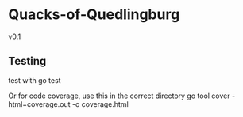 # Quacks-of-Quedlingburg

v0.1


## Testing

test with 
go test 

Or for code coverage, use this in the correct directory
go tool cover -html=coverage.out -o coverage.html
